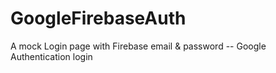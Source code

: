 # GoogleFirebaseAuth
A mock Login page with Firebase email &amp; password -- Google Authentication login
